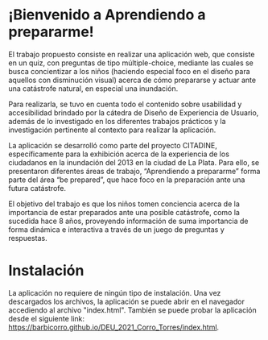 # ¡Bienvenido a Aprendiendo a prepararme!

El trabajo propuesto consiste en realizar una aplicación web, que consiste en un quiz, con preguntas de tipo múltiple-choice, mediante las cuales se busca concientizar a los niños (haciendo especial foco en el diseño para aquellos con disminución visual) acerca de cómo prepararse y actuar ante una catástrofe natural, en especial una inundación.

Para realizarla, se tuvo en cuenta todo el contenido sobre usabilidad y accesibilidad brindado por la cátedra de Diseño de Experiencia de Usuario, además de lo investigado en los diferentes trabajos prácticos y la investigación pertinente al contexto para realizar la aplicación.

La aplicación se desarrolló como parte del proyecto CITADINE, específicamente para la exhibición acerca de la experiencia de los ciudadanos en la inundación del 2013 en la ciudad de La Plata. Para ello, se presentaron diferentes áreas de trabajo, “Aprendiendo a prepararme” forma parte del área “be prepared”, que hace foco en la preparación ante una futura catástrofe.

El objetivo del trabajo es que los niños tomen conciencia acerca de la importancia de estar preparados ante una posible catástrofe, como la sucedida hace 8 años, proveyendo información de suma importancia de forma dinámica e interactiva a través de un juego de preguntas y respuestas.

# Instalación

La aplicación no requiere de ningún tipo de instalación. Una vez descargados los archivos, la aplicación se puede abrir en el navegador accediendo al archivo "index.html".
También se puede probar la aplicación desde el siguiente link: https://barbicorro.github.io/DEU_2021_Corro_Torres/index.html.
